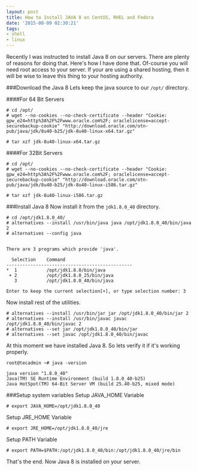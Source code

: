 ```yaml
---
layout: post
title: How to Install JAVA 8 on CentOS, RHEL and Fedora
date: '2015-08-09 02:30:21'
tags:
- shell
- linux
---
```


Recently I was instructed to install Java 8 on our servers. There are plenty of reasons for doing that. Here's how I have done that. Of-course you will need root access to your server. If your are using a shared hosting, then it will be wise to leave this thing to your hosting authority.



###Download the Java 8
Lets keep the java source to our `/opt/` directory.

####For 64 Bit Servers
```
# cd /opt/
# wget --no-cookies --no-check-certificate --header "Cookie: gpw_e24=http%3A%2F%2Fwww.oracle.com%2F; oraclelicense=accept-securebackup-cookie" "http://download.oracle.com/otn-pub/java/jdk/8u40-b25/jdk-8u40-linux-x64.tar.gz"

# tar xzf jdk-8u40-linux-x64.tar.gz
```

####For 32Bit Servers
```
# cd /opt/
# wget --no-cookies --no-check-certificate --header "Cookie: gpw_e24=http%3A%2F%2Fwww.oracle.com%2F; oraclelicense=accept-securebackup-cookie" "http://download.oracle.com/otn-pub/java/jdk/8u40-b25/jdk-8u40-linux-i586.tar.gz"

# tar xzf jdk-8u40-linux-i586.tar.gz
```


###Install Java 8
Now install it from the `jdk1.8.0_40` directory.

```
# cd /opt/jdk1.8.0_40/
# alternatives --install /usr/bin/java java /opt/jdk1.8.0_40/bin/java 2
# alternatives --config java


There are 3 programs which provide 'java'.

  Selection    Command
-----------------------------------------------
*  1           /opt/jdk1.8.0/bin/java
 + 2           /opt/jdk1.8.0_25/bin/java
   3           /opt/jdk1.8.0_40/bin/java

Enter to keep the current selection[+], or type selection number: 3
```

Now install rest of the utilities.

```
# alternatives --install /usr/bin/jar jar /opt/jdk1.8.0_40/bin/jar 2
# alternatives --install /usr/bin/javac javac /opt/jdk1.8.0_40/bin/javac 2
# alternatives --set jar /opt/jdk1.8.0_40/bin/jar
# alternatives --set javac /opt/jdk1.8.0_40/bin/javac 
```

At this moment we have installed Java 8. So lets verify it if it's working properly.

```
root@tecadmin ~# java -version

java version "1.8.0_40"
Java(TM) SE Runtime Environment (build 1.8.0_40-b25)
Java HotSpot(TM) 64-Bit Server VM (build 25.40-b25, mixed mode)
```

###Setup system variables
Setup JAVA_HOME Variable
```
# export JAVA_HOME=/opt/jdk1.8.0_40
```
Setup JRE_HOME Variable
```
# export JRE_HOME=/opt/jdk1.8.0_40/jre
```
Setup PATH Variable
```
# export PATH=$PATH:/opt/jdk1.8.0_40/bin:/opt/jdk1.8.0_40/jre/bin
```

That's the end. Now Java 8 is installed on your server.